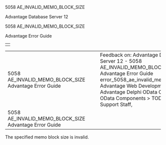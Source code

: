 5058 AE\_INVALID\_MEMO\_BLOCK\_SIZE




Advantage Database Server 12  

5058 AE\_INVALID\_MEMO\_BLOCK\_SIZE

Advantage Error Guide

|  |
| --- |
|  |

|  |  |  |  |  |
| --- | --- | --- | --- | --- |
| 5058 AE\_INVALID\_MEMO\_BLOCK\_SIZE  Advantage Error Guide |  |  | Feedback on: Advantage Database Server 12 - 5058 AE\_INVALID\_MEMO\_BLOCK\_SIZE Advantage Error Guide error\_5058\_ae\_invalid\_memo\_block\_size Advantage Web Development > Advantage Delphi OData Client > Delphi OData Components > TODataSet / Dear Support Staff, |  |
| 5058 AE\_INVALID\_MEMO\_BLOCK\_SIZE  Advantage Error Guide |  |  |  |  |

The specified memo block size is invalid.